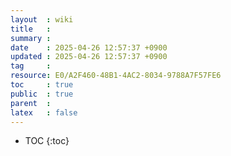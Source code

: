 ```yaml
---
layout  : wiki
title   : 
summary : 
date    : 2025-04-26 12:57:37 +0900
updated : 2025-04-26 12:57:37 +0900
tag     : 
resource: E0/A2F460-48B1-4AC2-8034-9788A7F57FE6
toc     : true
public  : true
parent  : 
latex   : false
---
```

* TOC
{:toc}

# 

